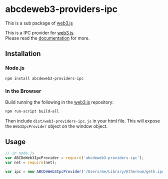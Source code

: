 # abcdeweb3-providers-ipc

This is a sub package of [web3.js][repo]

This is a IPC provider for [web3.js][repo].   
Please read the [documentation][docs] for more.

## Installation

### Node.js

```bash
npm install abcdeweb3-providers-ipc
```

### In the Browser

Build running the following in the [web3.js][repo] repository:

```bash
npm run-script build-all
```

Then include `dist/web3-providers-ipc.js` in your html file.
This will expose the `Web3IpcProvider` object on the window object.


## Usage

```js
// in node.js
var ABCDeWeb3IpcProvider = require('abcdeweb3-providers-ipc');
var net = require(net);

var ipc = new ABCDeWeb3IpcProvider('/Users/me/Library/Ethereum/geth.ipc', net);
```


[docs]: http://web3js.readthedocs.io/en/1.0/
[repo]: https://github.com/ethereum/web3.js


